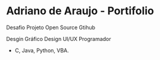 # Adriano de Araujo - Portifolio
Desafio Projeto Open Source Gtihub

Desgin Gráfico
Design UI/UX 
Programador
 - C, Java, Python, VBA.
